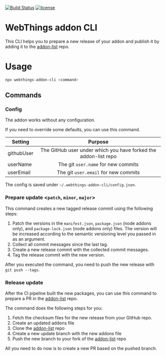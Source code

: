 [![Build Status](https://github.com/tim-hellhake/webthings-addon-cli/workflows/Build/badge.svg)](https://github.com/tim-hellhake/webthings-addon-cli/actions?query=workflow%3ABuild)
[![license](https://img.shields.io/badge/license-MPL--2.0-blue.svg)](LICENSE)

# WebThings addon CLI

This CLI helps you to prepare a new release of your addon and publish it by adding it to the [addon-list](https://github.com/WebThingsIO/addon-list) repo.

# Usage

```bash
npx webthings-addon-cli <command>
```

## Commands

### Config

The addon works without any configuration.

If you need to override some defaults, you can use this command.

| Setting    |                             Purpose                             |
| ---------- | :-------------------------------------------------------------: |
| githubUser | The GitHub user under which you have forked the addon-list repo |
| userName   |               The git `user.name` for new commits               |
| userEmail  |              The git `user.email` for new commits               |

The config is saved under `~/.webthings-addon-cli/config.json`.

### Prepare update <`patch`, `minor`, `major`>

This command creates a new tagged release commit using the following steps:

1. Patch the versions in the `manifest.json`, `package.json` (node addons only), and `package-lock.json` (node addons only) files. The version will be increased according to the semantic versioning level you passed in as an argument.
2. Collect all commit messages since the last tag.
3. Create a new release commit with the collected commit messages.
4. Tag the release commit with the new version.

After you executed the command, you need to push the new release with `git push --tags`.

### Release update

After the CI pipeline built the new packages, you can use this command to prepare a PR in the [addon-list](https://github.com/WebThingsIO/addon-list) repo.

The command does the following steps for you:

1. Fetch the checksum files for the new release from your GitHub repo.
2. Create an updated addons file
3. Clone the [addon-list](https://github.com/WebThingsIO/addon-list) repo
4. Create a new update branch with the new addons file
5. Push the new branch to your fork of the [addon-list](https://github.com/WebThingsIO/addon-list) repo

All you need to do now is to create a new PR based on the pushed branch.
